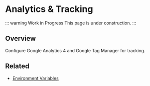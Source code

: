 # Analytics & Tracking

::: warning Work in Progress
This page is under construction.
:::

## Overview

Configure Google Analytics 4 and Google Tag Manager for tracking.

## Related

- [Environment Variables](/guide/environment)
